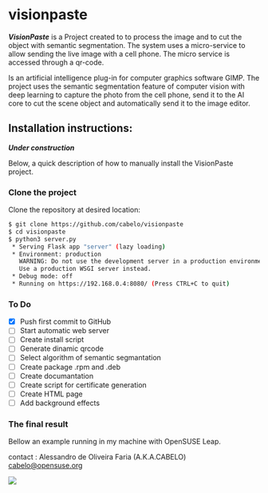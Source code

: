 # visionpaste

***VisionPaste*** is a Project created to to process the image and to cut the object with semantic segmentation. The system uses a micro-service to allow sending the live image with a cell phone. The micro service is accessed through a qr-code.

Is an artificial intelligence plug-in for computer graphics software GIMP. The project uses the semantic segmentation feature of computer vision with deep learning to capture the photo from the cell phone, send it to the AI core to cut the scene object and automatically send it to the image editor.

## Installation instructions:

***Under construction***

Below, a quick description of how to manually install the VisionPaste project.

### Clone the project

Clone the repository at desired location:

``` bash
$ git clone https://github.com/cabelo/visionpaste
$ cd visionpaste
$ python3 server.py 
 * Serving Flask app "server" (lazy loading)
 * Environment: production
   WARNING: Do not use the development server in a production environment.
   Use a production WSGI server instead.
 * Debug mode: off
 * Running on https://192.168.0.4:8080/ (Press CTRL+C to quit)


```
### To Do

- [x] Push first commit to GitHub
- [ ] Start automatic web server
- [ ] Create install script
- [ ] Generate dinamic qrcode
- [ ] Select algorithm of semantic segmantation
- [ ] Create package .rpm and .deb
- [ ] Create documantation 
- [ ] Create script for certificate generation
- [ ] Create HTML page
- [ ] Add background effects

### The final result

Bellow an example running in my machine with OpenSUSE Leap.

contact : Alessandro de Oliveira Faria (A.K.A.CABELO) cabelo@opensuse.org

![](img/example.gif)
